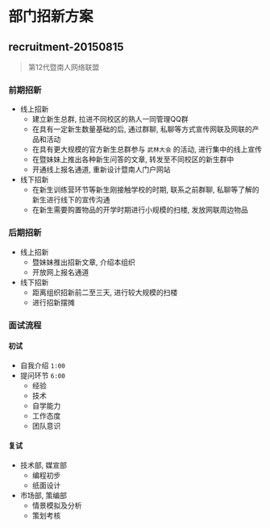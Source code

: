 部门招新方案
============

recruitment-20150815
--------------------

> 第12代暨南人网络联盟

### 前期招新 ###

- 线上招新
    + 建立新生总群, 拉进不同校区的熟人一同管理QQ群
    + 在具有一定新生数量基础的后, 通过群聊, 私聊等方式宣传网联及网联的产品和活动
    + 在具有更大规模的官方新生总群参与 `武林大会` 的活动, 进行集中的线上宣传
    + 在暨妹妹上推出各种新生问答的文章, 转发至不同校区的新生群中
    + 开通线上报名通道, 重新设计暨南人门户网站
- 线下招新
    + 在新生训练营环节等新生刚接触学校的时期, 联系之前群聊, 私聊等了解的新生进行线下的宣传沟通
    + 在新生需要购置物品的开学时期进行小规模的扫楼, 发放网联周边物品

### 后期招新 ###

- 线上招新
    + 暨妹妹推出招新文章, 介绍本组织
    + 开放网上报名通道
- 线下招新
    + 距离组织招新前二至三天, 进行较大规模的扫楼
    + 进行招新摆摊

### 面试流程 ###

#### 初试 ####

- 自我介绍 `1:00`
- 提问环节 `6:00`
    + 经验
    + 技术
    + 自学能力
    + 工作态度
    + 团队意识

#### 复试 ####

- 技术部, 媒宣部
    + 编程初步
    + 纸面设计
- 市场部, 策编部
    + 情景模拟及分析
    + 策划考核
